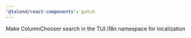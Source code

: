 ```yaml
---
'@talend/react-components': patch
---
```


Make ColumnChooser search in the TUI i18n namespace for localization

